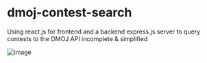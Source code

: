 # dmoj-contest-search

Using react.js for frontend and a backend express.js server to query contests to the DMOJ API
incomplete & simplified 

![image](https://user-images.githubusercontent.com/51672429/132963072-97ec6dec-bcbb-4765-8de7-66f06dcfeb6a.png)

